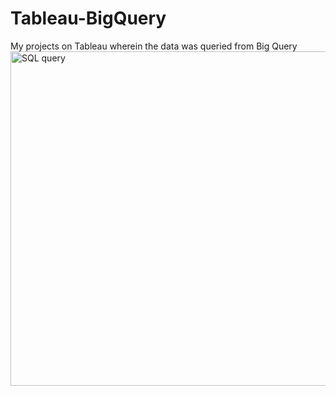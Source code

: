 # Tableau-BigQuery
My projects on Tableau wherein the data was queried from Big Query
<img width="535" alt="SQL query" src="https://user-images.githubusercontent.com/111872963/196241818-a6075954-ec48-45d1-bfc9-893126e70bcb.png">

